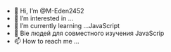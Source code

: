 - 👋 Hi, I’m @M-Eden2452
- 👀 I’m interested in ...
- 🌱 I’m currently learning ...JavaScript
- 💞️  Bie людей для совместного изучения JavaScrip 
- 📫 How to reach me ...
